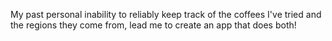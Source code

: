 My past personal inability to reliably keep track of the coffees I've tried and the regions they come from, lead me to create an app that does both!